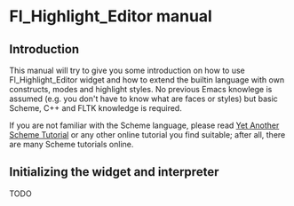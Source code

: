 # Fl_Highlight_Editor manual

## Introduction

This manual will try to give you some introduction on how to use
Fl_Highlight_Editor widget and how to extend the builtin language with
own constructs, modes and highlight styles. No previous Emacs
knowlege is assumed (e.g. you don't have to know what are faces or
styles) but basic Scheme, C++ and FLTK knowledge is required.

If you are not familiar with the Scheme language, please read
[Yet Another Scheme Tutorial](http://www.shido.info/lisp/idx_scm_e.html)
or any other online tutorial you find suitable; after all, there are
many Scheme tutorials online.

## Initializing the widget and interpreter

TODO
